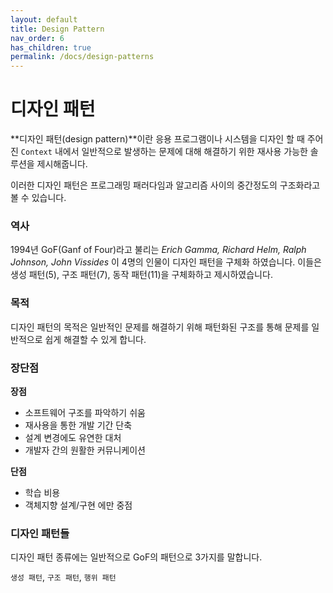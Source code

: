 ```yaml
---
layout: default
title: Design Pattern
nav_order: 6
has_children: true
permalink: /docs/design-patterns
---
```


# 디자인 패턴

**디자인 패턴(design pattern)**이란 응용 프로그램이나 시스템을 디자인 할 때 주어진 `Context` 내에서 일반적으로 발생하는 문제에 대해 해결하기 위한 재사용 가능한 솔루션을 제시해줍니다.

이러한 디자인 패턴은 프로그래밍 패러다임과 알고리즘 사이의 중간정도의 구조화라고 볼 수 있습니다.



### 역사

1994년 GoF(Ganf of Four)라고 불리는 *Erich Gamma, Richard Helm, Ralph Johnson, John Vissides* 이 4명의 인물이 디자인 패턴을 구체화 하였습니다. 이들은 생성 패턴(5), 구조 패턴(7), 동작 패턴(11)을 구체화하고 제시하였습니다.



### 목적

디자인 패턴의 목적은 일반적인 문제를 해결하기 위해 패턴화된 구조를 통해 문제를 일반적으로 쉽게 해결할 수 있게 합니다.



### 장단점

**장점**

- 소프트웨어 구조를 파악하기 쉬움
- 재사용을 통한 개발 기간 단축
- 설계 변경에도 유연한 대처
- 개발자 간의 원활한 커뮤니케이션 

**단점**

- 학습 비용
- 객체지향 설계/구현 에만 중점



### 디자인 패턴들

디자인 패턴 종류에는 일반적으로 GoF의 패턴으로 3가지를 말합니다.

`생성 패턴`, `구조 패턴`, `행위 패턴`